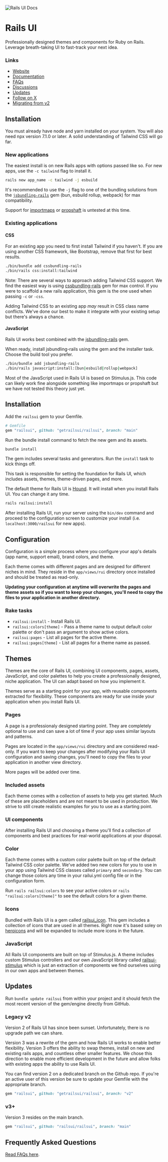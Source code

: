 ![Rails UI Docs](https://f001.backblazeb2.com/file/railsui/docs/rui-docs-header.png)

# Rails UI

Professionally designed themes and components for Ruby on Rails. Leverage breath-taking UI to fast-track your next idea.

### Links

- [Website](https://railsui.com)
- [Documentation](https://railsui.com/docs)
- [FAQs](https://railsui.com/docs/faqs)
- [Discussions](https://github.com/getrailsui/railsui/discussions)
- [Updates](https://railsui.com/updates)
- [Follow on X](https://x.com/railsui_)
- [Migrating from v2](https://railsui.com/docs/updates)

## Installation

You must already have node and yarn installed on your system. You will also need npx version 7.1.0 or later. A solid understanding of Tailwind CSS will go far.

### New applications

The easiest install is on new Rails apps with options passed like so. For new apps, use the `-c tailwind` flag to install it.

```bash
rails new app_name -c tailwind -j esbuild
```

It's recommended to use the `-j` flag to one of the bundling solutions from the [`jsbundling-rails`](https://github.com/rails/jsbundling-rails) gem (bun, esbuild rollup, webpack) for max compatibility.

Support for [importmaps](https://github.com/rails/importmap-rails) or [propshaft](https://github.com/rails/propshaft) is untested at this time.

### Existing applications

#### CSS

For an existing app you need to first install Tailwind if you haven't. If you are using another CSS framework, like Bootstrap, remove that first for best results.

```bash
./bin/bundle add cssbundling-rails
./bin/rails css:install:tailwind
```

Note: There are several ways to approach adding Tailwind CSS support. We find the easiest way is using [cssbundling-rails](https://github.com/rails/cssbundling-rails) gem for max control. If you were to scaffold a new rails application, this gem is the one used when passing `-c` or `-css`.

Adding Tailwind CSS to an existing app _may_ result in CSS class name conflicts. We've done our best to make it integrate with your existing setup but there's always a chance.

#### JavaScript

Rails UI works best combined with the [jsbundling-rails](https://github.com/rails/jsbundling-rails) gem.

When ready, install jsbundling-rails using the gem and the installer task. Choose the build tool you prefer.

```bash
./bin/bundle add jsbundling-rails
./bin/rails javascript:install:[bun|esbuild|rollup|webpack]
```

Most of the JavaScript used in Rails UI is based on Stimulus.js. This code can likely work fine alongside something like importmaps or propshaft but we have not tested this theory just yet.

## Installation

Add the `railsui` gem to your Gemfile.

```ruby
# Gemfile
gem "railsui", github: "getrailsui/railsui", branch: "main"
```

Run the bundle install command to fetch the new gem and its assets.

```bash
bundle install
```

The gem includes several tasks and generators. Run the `install` task to kick things off.

This task is responsible for setting the foundation for Rails UI, which includes assets, themes, theme-driven pages, and more.

The default theme for Rails UI is [Hound](https://railsui.com/themes/hound). It will install when you install Rails UI. You can change it any time.

```bash
rails railsui:install
```

After installing Rails UI, run your server using the `bin/dev` command and proceed to the configuration screen to customize your install (i.e. `localhost:3000/railsui` for new apps).

## Configuration

Configuration is a simple process where you configure your app's details (app name, support email), brand colors, and theme.

Each theme comes with different pages and are designed for different niches in mind. They reside in the `app/views/rui` directory once installed and should be treated as read-only.

**Updating your configuration at anytime will overwrite the pages and theme assets so if you want to keep your changes, you'll need to copy the files to your application in another directory.**

### Rake tasks

- `railsui:install` - Install Rails UI.
- `railsui:colors[theme]` - Pass a theme name to output default color palette or don't pass an argument to show active colors.
- `railsui:pages` - List all pages for the active theme.
- `railsui:pages[theme]` - List all pages for a theme name as passed.

## Themes

Themes are the core of Rails UI, combining UI components, pages, assets, JavaScript, and color palettes to help you create a professionally designed, niche application. The UI can adapt based on how you implement it.

Themes serve as a starting point for your app, with reusable components extracted for flexibility. These components are ready for use inside your application when you install Rails UI.

### Pages

A page is a professionaly designed starting point. They are completely optional to use and can save a lot of time if your app uses similar layouts and patterns.

Pages are located in the `app/views/rui` directory and are considered read-only. If you want to keep your changes after modifying your Rails UI configuration and saving changes, you'll need to copy the files to your application in another view directory.

More pages will be added over time.

### Included assets

Each theme comes with a collection of assets to help you get started. Much of these are placeholders and are not meant to be used in production. We strive to still create realistic examples for you to use as a starting point.

### UI components

After installing Rails UI and choosing a theme you'll find a collection of components and best practices for real-world applications at your disposal.

### Color

Each theme comes with a custom color palette built on top of the default Tailwind CSS color palette. We've added two new colors for you to use in your app using Tailwind CSS classes called `primary` and `secondary`. You can change those colors any time in your railui.yml config file or in the configuration form.

Run `rails railsui:colors` to see your active colors or `rails "railsui:colors[theme]"` to see the default colors for a given theme.

### Icons

Bundled with Rails UI is a gem called [railsui_icon](https://github.com/getrailsui/railsui_icon). This gem includes a collection of icons that are used in all themes. Right now it's based soley on [heroicons](https://heroicons.com) and will be expanded to include more icons in the future.

### JavaScript

All Rails UI components are built on top of Stimulus.js. A theme includes custom Stimulus controllers and our own JavaScript library called [railsui-stimulus](https://github.com/getrailsui/railsui-stimulus) which is just an extraction of components we find ourselves using in our own apps and between themes.

## Updates

Run `bundle update railsui` from within your project and it should fetch the most recent version of the gem/engine directly from GitHub.

### Legacy v2

Version 2 of Rails UI has since been sunset. Unfortunately, there is no upgrade path we can share.

Version 3 was a rewrite of the gem and how Rails UI works to enable better flexibility. Version 3 offers the ability to swap themes, install on new and existing rails apps, and countless other smaller features. We chose this direction to enable more efficient development in the future and allow folks with existing apps the ability to use Rails UI.

You can find version 2 on a dedicated branch on the Github repo. If you're an active user of this version be sure to update your Gemfile with the appropriate branch.

```ruby
gem "railsui", github: "getrailsui/railsui", branch: "v2"
```

### v3+

Version 3 resides on the main branch.

```ruby
gem "railsui", github: "railsui/railsui", branch: "main"
```

## Frequently Asked Questions

[Read FAQs here](https://railsui.com/docs/faqs).
